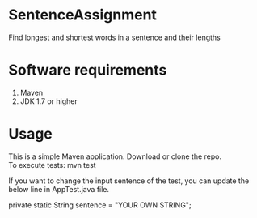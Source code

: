 # SentenceAssignment
Find longest and shortest words in a sentence and their lengths

# Software requirements
  1. Maven
  2. JDK 1.7 or higher

# Usage
This is a simple Maven application. Download or clone the repo.
<br>
To execute tests: mvn test

If you want to change the input sentence of the test, you can update the below line in AppTest.java file.

private static String sentence = "YOUR OWN STRING";




